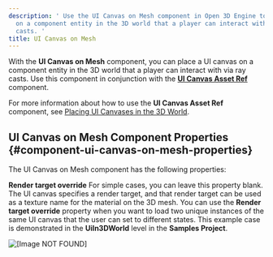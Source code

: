 ```yaml
---
description: ' Use the UI Canvas on Mesh component in Open 3D Engine to place a UI canvas
  on a component entity in the 3D world that a player can interact with using ray
  casts. '
title: UI Canvas on Mesh
---
```


With the **UI Canvas on Mesh** component, you can place a UI canvas on a component entity in the 3D world that a player can interact with via ray casts\. Use this component in conjunction with the [**UI Canvas Asset Ref**](/docs/user-guide/features/components/ui-canvas-asset-ref.md) component\.

For more information about how to use the **UI Canvas Asset Ref** component, see [Placing UI Canvases in the 3D World](/docs/user-guide/features/interactivity/user-interface/editor/placing-canvases-3d.md)\.

## UI Canvas on Mesh Component Properties {#component-ui-canvas-on-mesh-properties}

The UI Canvas on Mesh component has the following properties:

**Render target override**
For simple cases, you can leave this property blank\. The UI canvas specifies a render target, and that render target can be used as a texture name for the material on the 3D mesh\.
You can use the **Render target override** property when you want to load two unique instances of the same UI canvas that the user can set to different states\. This example case is demonstrated in the **UiIn3DWorld** level in the **Samples Project**\.

![\[Image NOT FOUND\]](/images/user-guide/component/ui_canvas/component-ui-canvas-on-mesh-properties2.png)